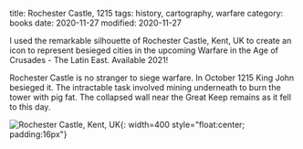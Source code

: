 title: Rochester Castle, 1215
tags: history, cartography, warfare
category: books
date:  2020-11-27
modified: 2020-11-27

I used the remarkable silhouette of Rochester Castle, Kent, UK to create an icon to represent besieged cities in the upcoming Warfare in the Age of Crusades - The Latin East.  Available 2021!   

Rochester Castle is no stranger to siege warfare.   In October 1215 King John besieged it.  The intractable task involved mining underneath to burn the tower with pig fat.   The collapsed wall near the Great Keep remains as it fell to this day.     

![Rochester Castle, Kent, UK]({static}/images/universe/RochesterKent.png){: width=400 style="float:center; padding:16px"}
